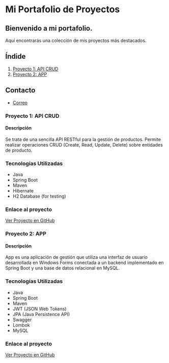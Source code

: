 
# Mi Portafolio de Proyectos

## Bienvenido a mi portafolio. 
Aquí encontrarás una colección de mis proyectos más destacados.

## Índide
1. [Proyecto 1: API CRUD](#proyecto-1)
2. [Proyecto 2: APP](#proyecto-2)


## Contacto
* [Correo](https://lauraarvez.github.io/)

  
### Proyecto 1: API CRUD
#### Descripción
Se trata de una sencilla API RESTful para la gestión de productos. 
Permite realizar operaciones CRUD (Create, Read, Update, Delete) sobre entidades de producto.
### Tecnologías Utilizadas
- Java
- Spring Boot
- Maven
- Hibernate
- H2 Database (for testing)
### Enlace al proyecto  
[Ver Proyecto en GitHub](https://github.com/lauraArvez/portfolio/tree/main/apicrud)


### Proyecto 2: APP
#### Descripción
App es una aplicación de gestión que utiliza una interfaz de usuario desarrollada en Windows Forms conectada 
a un backend implementado en Spring Boot y una base de datos relacional en MySQL.
### Tecnologías Utilizadas
- Java
- Spring Boot
- Maven
- JWT (JSON Web Tokens)
- JPA (Java Persistence API)
- Swagger
- Lombok
- MySQL
### Enlace al proyecto  
[Ver Proyecto en GitHub](https://github.com/lauraArvez/portfolio/tree/main/app)
